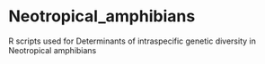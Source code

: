 # Neotropical_amphibians
R scripts used for Determinants of intraspecific genetic diversity in Neotropical amphibians 
